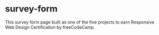 # survey-form
This survey form page built as one of the five projects to earn Responsive Web Design Certification by freeCodeCamp.
